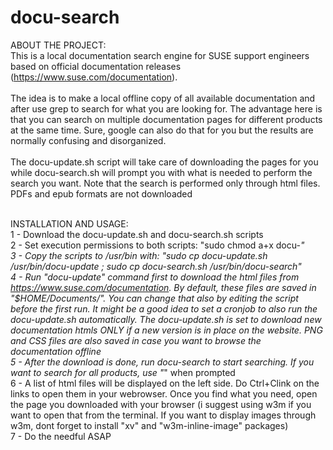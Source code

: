 # docu-search
ABOUT THE PROJECT:<br>
This is a local documentation search engine for SUSE support engineers based on official documentation releases (https://www.suse.com/documentation). <br><br>
The idea is to make a local offline copy of all available documentation and after use grep to search for what you are looking for. The advantage here is that you can search on multiple documentation pages for different products at the same time. Sure, google can also do that for you but the results are normally confusing and disorganized.<br><br>
The docu-update.sh script will take care of downloading the pages for you while docu-search.sh will prompt you with what is needed to perform the search you want. Note that the search is performed only through html files. PDFs and epub formats are not downloaded<br><br>

INSTALLATION AND USAGE:<br>
1 - Download the docu-update.sh and docu-search.sh scripts<br>
2 - Set execution permissions to both scripts: "sudo chmod a+x docu-*"<br>
3 - Copy the scripts to /usr/bin with: "sudo cp docu-update.sh /usr/bin/docu-update ; sudo cp docu-search.sh /usr/bin/docu-search"<br>
4 - Run "docu-update" command first to download the html files from https://www.suse.com/documentation. By default, these files are saved in "$HOME/Documents/". You can change that also by editing the script before the first run. It might be a good idea to set a cronjob to also run the docu-update.sh automatically. The docu-update.sh is set to download new documentation htmls ONLY if a new version is in place on the website. PNG and CSS files are also saved in case you want to browse the documentation offline<br>
5 - After the download is done, run docu-search to start searching. If you want to search for all products, use "*" when prompted<br>
6 - A list of html files will be displayed on the left side. Do Ctrl+Clink on the links to open them in your webrowser. Once you find what you need, open the page you downloaded with your browser (i suggest using w3m if you want to open that from the terminal. If you want to display images through w3m, dont forget to install "xv" and "w3m-inline-image" packages)<br>
7 - Do the needful ASAP<br>
